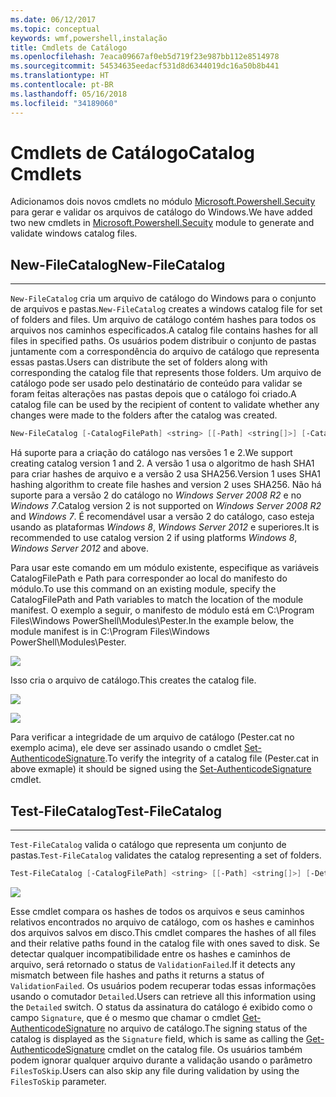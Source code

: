```yaml
---
ms.date: 06/12/2017
ms.topic: conceptual
keywords: wmf,powershell,instalação
title: Cmdlets de Catálogo
ms.openlocfilehash: 7eaca09667af0eb5d719f23e987bb112e8514978
ms.sourcegitcommit: 54534635eedacf531d8d6344019dc16a50b8b441
ms.translationtype: HT
ms.contentlocale: pt-BR
ms.lasthandoff: 05/16/2018
ms.locfileid: "34189060"
---
```

# <a name="catalog-cmdlets"></a><span data-ttu-id="203de-103">Cmdlets de Catálogo</span><span class="sxs-lookup"><span data-stu-id="203de-103">Catalog Cmdlets</span></span>

<span data-ttu-id="203de-104">Adicionamos dois novos cmdlets no módulo [Microsoft.Powershell.Secuity](https://technet.microsoft.com/en-us/library/hh847877.aspx) para gerar e validar os arquivos de catálogo do Windows.</span><span class="sxs-lookup"><span data-stu-id="203de-104">We have added two new cmdlets in [Microsoft.Powershell.Secuity](https://technet.microsoft.com/en-us/library/hh847877.aspx) module to generate and validate windows catalog files.</span></span>

## <a name="new-filecatalog"></a><span data-ttu-id="203de-105">New-FileCatalog</span><span class="sxs-lookup"><span data-stu-id="203de-105">New-FileCatalog</span></span>
--------------------------------

<span data-ttu-id="203de-106">`New-FileCatalog` cria um arquivo de catálogo do Windows para o conjunto de arquivos e pastas.</span><span class="sxs-lookup"><span data-stu-id="203de-106">`New-FileCatalog` creates a windows catalog file for set of folders and files.</span></span> <span data-ttu-id="203de-107">Um arquivo de catálogo contém hashes para todos os arquivos nos caminhos especificados.</span><span class="sxs-lookup"><span data-stu-id="203de-107">A catalog file contains hashes for all files in specified paths.</span></span> <span data-ttu-id="203de-108">Os usuários podem distribuir o conjunto de pastas juntamente com a correspondência do arquivo de catálogo que representa essas pastas.</span><span class="sxs-lookup"><span data-stu-id="203de-108">Users can distribute the set of folders along with corresponding the catalog file that represents those folders.</span></span> <span data-ttu-id="203de-109">Um arquivo de catálogo pode ser usado pelo destinatário de conteúdo para validar se foram feitas alterações nas pastas depois que o catálogo foi criado.</span><span class="sxs-lookup"><span data-stu-id="203de-109">A catalog file can be used by the recipient of content to validate whether any changes were made to the folders after the catalog was created.</span></span>

```powershell
New-FileCatalog [-CatalogFilePath] <string> [[-Path] <string[]>] [-CatalogVersion <int>] [-WhatIf] [-Confirm] [<CommonParameters>]
```
<span data-ttu-id="203de-110">Há suporte para a criação do catálogo nas versões 1 e 2.</span><span class="sxs-lookup"><span data-stu-id="203de-110">We support creating catalog version 1 and 2.</span></span> <span data-ttu-id="203de-111">A versão 1 usa o algoritmo de hash SHA1 para criar hashes de arquivo e a versão 2 usa SHA256.</span><span class="sxs-lookup"><span data-stu-id="203de-111">Version 1 uses SHA1 hashing algorithm to create file hashes and version 2 uses SHA256.</span></span> <span data-ttu-id="203de-112">Não há suporte para a versão 2 do catálogo no *Windows Server 2008 R2* e no *Windows 7*.</span><span class="sxs-lookup"><span data-stu-id="203de-112">Catalog version 2 is not supported on *Windows Server 2008 R2* and *Windows 7*.</span></span> <span data-ttu-id="203de-113">É recomendável usar a versão 2 do catálogo, caso esteja usando as plataformas *Windows 8*, *Windows Server 2012* e superiores.</span><span class="sxs-lookup"><span data-stu-id="203de-113">It is recommended to use catalog version 2 if using platforms *Windows 8*, *Windows Server 2012* and above.</span></span>

<span data-ttu-id="203de-114">Para usar este comando em um módulo existente, especifique as variáveis CatalogFilePath e Path para corresponder ao local do manifesto do módulo.</span><span class="sxs-lookup"><span data-stu-id="203de-114">To use this command on an existing module, specify the CatalogFilePath and Path variables to match the location of the module manifest.</span></span> <span data-ttu-id="203de-115">O exemplo a seguir, o manifesto de módulo está em C:\Program Files\Windows PowerShell\Modules\Pester.</span><span class="sxs-lookup"><span data-stu-id="203de-115">In the example below, the module manifest is in C:\Program Files\Windows PowerShell\Modules\Pester.</span></span>

![](../images/NewFileCatalog.jpg)

<span data-ttu-id="203de-116">Isso cria o arquivo de catálogo.</span><span class="sxs-lookup"><span data-stu-id="203de-116">This creates the catalog file.</span></span>

![](../images/CatalogFile1.jpg)

![](../images/CatalogFile2.jpg)

<span data-ttu-id="203de-117">Para verificar a integridade de um arquivo de catálogo (Pester.cat no exemplo acima), ele deve ser assinado usando o cmdlet [Set-AuthenticodeSignature](https://technet.microsoft.com/library/hh849819.aspx).</span><span class="sxs-lookup"><span data-stu-id="203de-117">To verify the integrity of a catalog file (Pester.cat in above exmaple) it should be signed using the [Set-AuthenticodeSignature](https://technet.microsoft.com/library/hh849819.aspx) cmdlet.</span></span>


## <a name="test-filecatalog"></a><span data-ttu-id="203de-118">Test-FileCatalog</span><span class="sxs-lookup"><span data-stu-id="203de-118">Test-FileCatalog</span></span>
--------------------------------

<span data-ttu-id="203de-119">`Test-FileCatalog` valida o catálogo que representa um conjunto de pastas.</span><span class="sxs-lookup"><span data-stu-id="203de-119">`Test-FileCatalog` validates the catalog representing a set of folders.</span></span>

```powershell
Test-FileCatalog [-CatalogFilePath] <string> [[-Path] <string[]>] [-Detailed] [-FilesToSkip <string[]>] [-WhatIf] [-Confirm] [<CommonParameters>]
```

![](../images/TestFileCatalog.jpg)

<span data-ttu-id="203de-120">Esse cmdlet compara os hashes de todos os arquivos e seus caminhos relativos encontrados no arquivo de catálogo, com os hashes e caminhos dos arquivos salvos em disco.</span><span class="sxs-lookup"><span data-stu-id="203de-120">This cmdlet compares the hashes of all files and their relative paths found in the catalog file with ones saved to disk.</span></span> <span data-ttu-id="203de-121">Se detectar qualquer incompatibilidade entre os hashes e caminhos de arquivo, será retornado o status de `ValidationFailed`.</span><span class="sxs-lookup"><span data-stu-id="203de-121">If it detects any mismatch between file hashes and paths it returns a status of `ValidationFailed`.</span></span>
<span data-ttu-id="203de-122">Os usuários podem recuperar todas essas informações usando o comutador `Detailed`.</span><span class="sxs-lookup"><span data-stu-id="203de-122">Users can retrieve all this information using the `Detailed` switch.</span></span> <span data-ttu-id="203de-123">O status da assinatura do catálogo é exibido como o campo `Signature`, que é o mesmo que chamar o cmdlet [Get-AuthenticodeSignature](https://technet.microsoft.com/en-us/library/hh849805.aspx) no arquivo de catálogo.</span><span class="sxs-lookup"><span data-stu-id="203de-123">The signing status of the catalog is displayed as the `Signature` field, which is same as calling the [Get-AuthenticodeSignature](https://technet.microsoft.com/en-us/library/hh849805.aspx) cmdlet on the catalog file.</span></span>
<span data-ttu-id="203de-124">Os usuários também podem ignorar qualquer arquivo durante a validação usando o parâmetro `FilesToSkip`.</span><span class="sxs-lookup"><span data-stu-id="203de-124">Users can also skip any file during validation by using the `FilesToSkip` parameter.</span></span>
